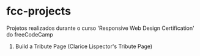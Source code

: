 # fcc-projects
Projetos realizados durante o curso 'Responsive Web Design Certification' do freeCodeCamp

1. Build a Tribute Page (Clarice Lispector's Tribute Page)
